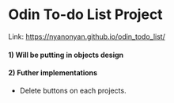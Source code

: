 # Odin To-do List Project

Link: https://nyanonyan.github.io/odin_todo_list/

#### 1) Will be putting in objects design


#### 2) Futher implementations 
- Delete buttons on each projects.
